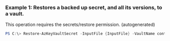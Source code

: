 ### Example 1: Restores a backed up secret, and all its versions, to a vault.
This operation requires the secrets/restore permission. (autogenerated)
```powershell
PS C:\> Restore-AzKeyVaultSecret -InputFile {InputFile} -VaultName contoso
```

